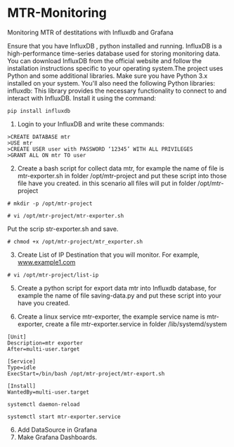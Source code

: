 # MTR-Monitoring
Monitoring MTR of destitations with Influxdb and Grafana

Ensure that you have InfluxDB , python installed and running. InfluxDB is a high-performance time-series database used for storing monitoring data. You can download InfluxDB from the official website and follow the installation instructions specific to your operating system.The project uses Python and some additional libraries. Make sure you have Python 3.x installed on your system. You'll also need the following Python libraries:
influxdb: This library provides the necessary functionality to connect to and interact with InfluxDB. Install it using the command: 

``` 
pip install influxdb
```

1) Login to your InfluxDB and write these commands:

```
>CREATE DATABASE mtr
>USE mtr
>CREATE USER user with PASSWORD ‘12345’ WITH ALL PRIVILEGES
>GRANT ALL ON mtr TO user
```
2) Create a bash script for collect data mtr, for example the name of file is mtr-exporter.sh in folder /opt/mtr-project and put these script into those file have you created. in this scenario all files will put in folder /opt/mtr-project

``` 
# mkdir -p /opt/mtr-project
```
```
# vi /opt/mtr-project/mtr-exporter.sh
```

Put the scrip str-exporter.sh and save.

``` 
# chmod +x /opt/mtr-project/mtr_exporter.sh
```

3) Create List of IP Destination that you will monitor. For example, www.example1.com
```
# vi /opt/mtr-project/list-ip
```
5) Create a python script for export data mtr into Influxdb database, for example the name of file saving-data.py and put these script into your have you created.

6) Create a linux service mtr-exporter, the example service name is mtr-exporter, create a file mtr-exporter.service in folder /lib/systemd/system

```
[Unit]
Description=mtr exporter
After=multi-user.target

[Service]
Type=idle
ExecStart=/bin/bash /opt/mtr-project/mtr-export.sh

[Install]
WantedBy=multi-user.target
```
``` 
systemctl daemon-reload
```
``` 
systemctl start mtr-exporter.service
```

6) Add DataSource in Grafana
7) Make Grafana Dashboards.

